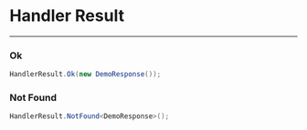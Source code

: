 ﻿# Handler Result

---
### Ok 

```csharp
HandlerResult.Ok(new DemoResponse());
```

### Not Found 
```csharp
HandlerResult.NotFound<DemoResponse>();
```
